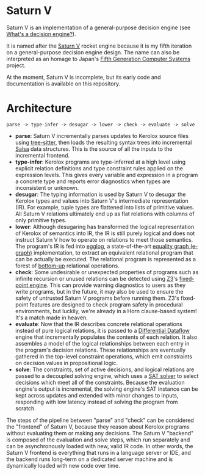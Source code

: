 # Saturn V

Saturn V is an implementation of a general-purpose decision engine (see [What's a decision engine?](https://marceline-cramer.github.io/saturn-v/blog/whats-a-decision-engine/)).

It is named after the [Saturn V](https://en.wikipedia.org/wiki/Saturn_V) rocket engine because it is my fifth iteration on a general-purpose decision engine design. The name can also be interpreted as an homage to Japan's [Fifth Generation Computer Systems](https://en.wikipedia.org/wiki/Fifth_Generation_Computer_Systems) project.

At the moment, Saturn V is incomplete, but its early code and documentation is available on this repository.

# Architecture

```
parse -> type-infer -> desugar -> lower -> check -> evaluate -> solve
```

- **parse**: Saturn V incrementally parses updates to Kerolox source files using [tree-sitter](https://tree-sitter.github.io/), then loads the resulting syntax trees into incremental [Salsa](https://salsa-rs.github.io/salsa/) data structures. This is the source of all the inputs to the incremental frontend.
- **type-infer**: Kerolox programs are type-inferred at a high level using explicit relation definitions and type constraint rules applied on the expression levels. This gives every variable and expression in a program a concrete type and reports error diagnostics when types are inconsistent or unknown.
- **desugar**: The typing information is used by Saturn V to desugar the Kerolox types and values into Saturn V's intermediate representation (IR). For example, tuple types are flattened into lists of primitive values. All Saturn V relations ultimately end up as flat relations with columns of only primitive types.
- **lower**: Although desugaring has transformed the logical representation of Kerolox of semantics into IR, the IR is still purely logical and does not instruct Saturn V how to operate on relations to meet those semantics. The program's IR is fed into [egglog](https://github.com/egraphs-good/egglog), a state-of-the-art [equality graph (e-graph)](https://en.wikipedia.org/wiki/E-graph) implementation, to extract an equivalent relational program that can be actually be executed. The relational program is represented as a forest of [bottom-up](https://en.wikipedia.org/wiki/Datalog) relational operations.
- **check**: Some undesirable or unexpected properties of programs such as infinite recursion or unused relations can be detected using [Z3](https://github.com/Z3Prover/z3)'s [fixed-point engine](https://microsoft.github.io/z3guide/docs/fixedpoints/intro). This can provide warning diagnostics to users as they write programs, but in the future, it may also be used to ensure the safety of untrusted Saturn V programs before running them. Z3's fixed-point features are designed to check program safety in procedural environments, but luckily, we're already in a Horn clause-based system! It's a match made in heaven.
- **evaluate**: Now that the IR describes concrete relational operations instead of pure logical relations, it is passed to a [Differential Dataflow](https://github.com/TimelyDataflow/differential-dataflow) engine that incrementally populates the contents of each relation. It also assembles a model of the logical relationships between each entry in the program's decision relations. These relationships are eventually gathered in the top-level constraint operations, which emit constraints on decision values in propositional logic.
- **solve**: The constraints, set of active decisions, and logical relations are passed to a decoupled solving engine, which uses a [SAT solver](https://en.wikipedia.org/wiki/SAT_solver) to select decisions which meet all of the constraints. Because the evaluation engine's output is incremental, the solving engine's SAT instance can be kept across updates and extended with minor changes to inputs, responding with low latency instead of solving the program from scratch.

The steps of the pipeline between "parse" and "check" can be considered the "frontend" of Saturn V, because they reason about Kerolox programs without evaluating them or making any decisions. The Saturn V "backend" is composed of the evaluation and solve steps, which run separately and can be asynchronously loaded with new, valid IR code. In other words, the Saturn V frontend is everything that runs in a language server or IDE, and the backend runs long-term on a dedicated server machine and is dynamically loaded with new code over time.
